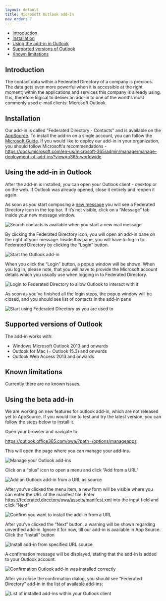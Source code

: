 ```yaml
---
layout: default
title: Microsoft Outlook add-in
nav_order: 7
---
```


- [Introduction](#introduction)
- [Installation](#installation)
- [Using the add-in in Outlook](#using-the-add-in-in-outlook)
- [Supported versions of Outlook](#supported-versions-of-outlook)
- [Known limitations](#known-limitations)

## Introduction

The contact data within a Federated Directory of a company is precious. The data gets even more powerful when it is accessible at the right moment; within the applications and services this company is already using. It is, therefore logical to deliver an add-in to one of the world's most commonly used e-mail clients: Microsoft Outlook.

## Installation

Our add-in is called "Federated Directory - Contacts" and is available on the [AppSource](https://appsource.microsoft.com/en-us/product/office/WA200001432?tab=Overview).
To install the add-in on a single account, you can follow the [Microsoft Guide](https://support.office.com/en-us/article/get-an-office-add-in-for-outlook-1ee261f9-49bf-4ba6-b3e2-2ba7bcab64c8).
If you would like to deploy our add-in in your organization, you should follow Microsoft's recommendations - https://docs.microsoft.com/en-us/microsoft-365/admin/manage/manage-deployment-of-add-ins?view=o365-worldwide

## Using the add-in in Outlook

After the add-in is installed, you can open your Outlook client - desktop or on the web. If Outlook was already opened, close it entirely and reopen it again.

As soon as you start composing a [new message](https://support.office.com/en-us/article/create-an-email-message-147208af-ca8e-4cdf-b71f-77ba81a54069) you will see a Federated Directory icon in the top bar. If it’s not visible, click on a “Message” tab inside your new message window.

<img src="../../assets/images/microsoft-outlook-using-add-in-step-1.png" alt="Search contacts is available when you start a new mail message"/>

By clicking the Federated Directory icon, you will open an add-in pane on the right of your message. Inside this pane, you will have to log in to Federated Directory by clicking the “Login” button.

<img src="../../assets/images/microsoft-outlook-using-add-in-step-2.png" alt="Start the Outlook add-in"/>

When you click the “Login” button, a popup window will be shown. When you log in, please note, that you will have to provide the Microsoft account details which you usually use when logging in to Federated Directory.

<img src="../../assets/images/microsoft-outlook-using-add-in-step-3.png" alt="Login to Federated Directory to allow Outlook to interact with it"/>

As soon as you’ve finished all the login steps, the popup window will be closed, and you should see list of contacts in the add-in pane

<img src="../../assets/images/microsoft-outlook-using-add-in-step-4.png" alt="Start using Federated DIrectory as you are used to"/>

## Supported versions of Outlook

The add-in works with:

- Windows Microsoft Outlook 2013 and onwards
- Outlook for Mac (= Outlook 15.3) and onwards
- Outlook Web Access 2013 and onwards

## Known limitations

Currently there are no known issues.

## Using the beta add-in

We are working on new features for outlook add-in, which are not released yet to AppSource. If you would like to test and try the latest version, you can follow the steps below to install it.

Open your browser and navigate to:

https://outlook.office365.com/owa/?path=/options/manageapps

This will open the page where you can manage your add-ins.

<img src="../../assets/images/microsoft-outlook-add-add-in-step-1.png" alt="Manage your Outlook add-ins"/>

Click on a “plus” icon to open a menu and click “Add from a URL”

<img src="../../assets/images/microsoft-outlook-add-add-in-step-2.png" alt="Add an Outlook add-in from a URL as source"/>

After you’ve clicked the menu item, a new form will be visible where you can enter the URL of the manifest file. Enter https://federated.directory/owa/assets/manifest.xml into the input field and click “Next”

<img src="../../assets/images/microsoft-outlook-add-add-in-step-3.png" alt="Confirm you want to install the add-in from a URL"/>

After you’ve clicked the “Next” button, a warning will be shown regarding unverified add-in. Ignore it for now, till our add-in is available in App Source. Click the “Install” button

<img src="../../assets/images/microsoft-outlook-add-add-in-step-4.png" alt="Install add-in from specified URL source"/>

A confirmation message will be displayed, stating that the add-in is added to your Outlook account.

<img src="../../assets/images/microsoft-outlook-add-add-in-step-5.png" alt="Confirmation Outlook add-in was installed correctly"/>

After you close the confirmation dialog, you should see “Federated Directory” add-in in the list of available add-ins:

<img src="../../assets/images/microsoft-outlook-add-add-in-step-6.png" alt="List of installed add-ins within your Outlook client"/>
